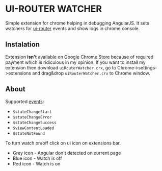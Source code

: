 UI-ROUTER WATCHER
=
Simple extension for chrome helping in debugging AngularJS. It sets watchers for [ui-router](https://ui-router.github.io/) events and show logs in chrome console. 

Instalation
-
Extension **isn't** available on Google Chrome Store because of required payment which is ridiculous in my opinion. 
If you want to install my extension then download `uiRouterWatcher.crx`, go to Chrome->settings->extensions and drag&drop `uiRouterWatcher.crx` to Chrome window.

About
-

Supported [events](https://github.com/angular-ui/ui-router/wiki#state-change-events):
* `$stateChangeStart`
* `$stateChangeError`
* `$stateChangeSuccess`
* `$viewContentLoaded`
* `$stateNotFound`

To turn watch on/off click on ui icon on extensions bar.
* Grey icon - Angular don't detected on current page
* Blue icon - Watch is off
* Red icon - Watch is on